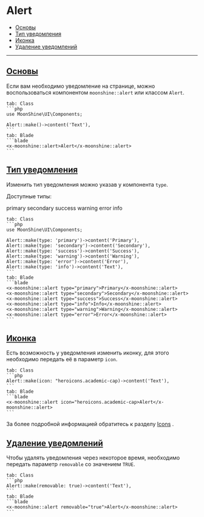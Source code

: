 # Alert

- [Основы](#basics)
- [Тип уведомления](#type)
- [Иконка](#icon)
- [Удаление уведомлений](#removable)

---
<a name="basics"></a>
## [Основы](#basics)

Если вам необходимо уведомление на странице, можно воспользоваться компонентом `moonshine::alert` или классом `Alert`.

~~~tabs
tab: Class
```php
use MoonShine\UI\Components;

Alert::make()->content('Text'),
```
tab: Blade
```blade
<x-moonshine::alert>Alert</x-moonshine::alert>
```
~~~

<a name="type"></a>
## [Тип уведомления](#type)

Изменить тип уведомления можно указав у компонента `type`.

Доступные типы:

primary secondary success warning error info

~~~tabs
tab: Class
```php
use MoonShine\UI\Components;

Alert::make(type: 'primary')->content('Primary'),
Alert::make(type: 'secondary')->content('Secondary'),
Alert::make(type: 'success')->content('Success'),
Alert::make(type: 'warning')->content('Warning'),
Alert::make(type: 'error')->content('Error'),
Alert::make(type: 'info')->content('Text'),
```
tab: Blade
```blade
<x-moonshine::alert type="primary">Primary</x-moonshine::alert>
<x-moonshine::alert type="secondary">Secondary</x-moonshine::alert>
<x-moonshine::alert type="success">Success</x-moonshine::alert>
<x-moonshine::alert type="info">Info</x-moonshine::alert>
<x-moonshine::alert type="warning">Warning</x-moonshine::alert>
<x-moonshine::alert type="error">Error</x-moonshine::alert>
```
~~~

<a name="icon"></a>
## [Иконка](#icon)

Есть возможность у уведомления изменить иконку, для этого необходимо передать её в параметр `icon`.

~~~tabs
tab: Class
```php
Alert::make(icon: "heroicons.academic-cap)->content('Text'),
```
tab: Blade
```blade
<x-moonshine::alert icon="heroicons.academic-cap>Alert</x-moonshine::alert>
```
~~~

За более подробной информацией обратитесь к разделу [Icons](/docs/3.x/resource/appearance/icons) .

<a name="removable"></a>
## [Удаление уведомлений](#removable)

Чтобы удалять уведомления через некоторое время, необходимо передать параметр `removable` со значением `TRUE`.

~~~tabs
tab: Class
```php
Alert::make(removable: true)->content('Text'),
```
tab: Blade
```blade
<x-moonshine::alert removable="true">Alert</x-moonshine::alert>
```
~~~
